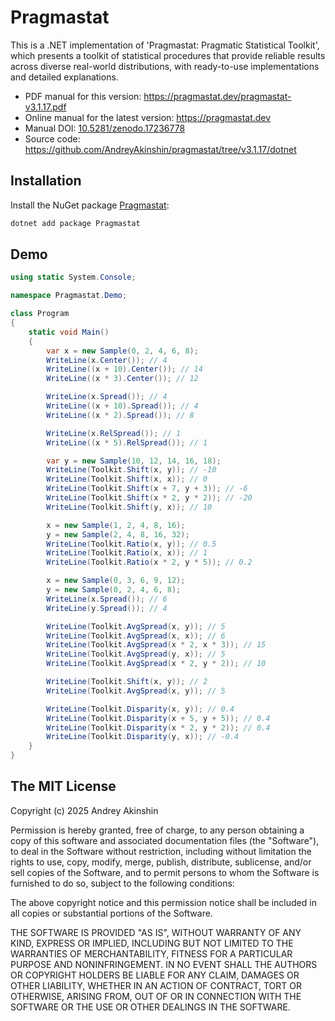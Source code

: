 # Pragmastat

This is a .NET implementation of 'Pragmastat: Pragmatic Statistical Toolkit', which presents a toolkit of statistical procedures that provide reliable results across diverse real-world distributions, with ready-to-use implementations and detailed explanations.

- PDF manual for this version: https://pragmastat.dev/pragmastat-v3.1.17.pdf
- Online manual for the latest version: https://pragmastat.dev
- Manual DOI: [10.5281/zenodo.17236778](https://doi.org/10.5281/zenodo.17236778)
- Source code: https://github.com/AndreyAkinshin/pragmastat/tree/v3.1.17/dotnet

## Installation

Install the NuGet package [Pragmastat](https://www.nuget.org/packages/Pragmastat):

```bash
dotnet add package Pragmastat
```

## Demo

```cs
using static System.Console;

namespace Pragmastat.Demo;

class Program
{
    static void Main()
    {
        var x = new Sample(0, 2, 4, 6, 8);
        WriteLine(x.Center()); // 4
        WriteLine((x + 10).Center()); // 14
        WriteLine((x * 3).Center()); // 12

        WriteLine(x.Spread()); // 4
        WriteLine((x + 10).Spread()); // 4
        WriteLine((x * 2).Spread()); // 8

        WriteLine(x.RelSpread()); // 1
        WriteLine((x * 5).RelSpread()); // 1

        var y = new Sample(10, 12, 14, 16, 18);
        WriteLine(Toolkit.Shift(x, y)); // -10
        WriteLine(Toolkit.Shift(x, x)); // 0
        WriteLine(Toolkit.Shift(x + 7, y + 3)); // -6
        WriteLine(Toolkit.Shift(x * 2, y * 2)); // -20
        WriteLine(Toolkit.Shift(y, x)); // 10

        x = new Sample(1, 2, 4, 8, 16);
        y = new Sample(2, 4, 8, 16, 32);
        WriteLine(Toolkit.Ratio(x, y)); // 0.5
        WriteLine(Toolkit.Ratio(x, x)); // 1
        WriteLine(Toolkit.Ratio(x * 2, y * 5)); // 0.2

        x = new Sample(0, 3, 6, 9, 12);
        y = new Sample(0, 2, 4, 6, 8);
        WriteLine(x.Spread()); // 6
        WriteLine(y.Spread()); // 4

        WriteLine(Toolkit.AvgSpread(x, y)); // 5
        WriteLine(Toolkit.AvgSpread(x, x)); // 6
        WriteLine(Toolkit.AvgSpread(x * 2, x * 3)); // 15
        WriteLine(Toolkit.AvgSpread(y, x)); // 5
        WriteLine(Toolkit.AvgSpread(x * 2, y * 2)); // 10

        WriteLine(Toolkit.Shift(x, y)); // 2
        WriteLine(Toolkit.AvgSpread(x, y)); // 5

        WriteLine(Toolkit.Disparity(x, y)); // 0.4
        WriteLine(Toolkit.Disparity(x + 5, y + 5)); // 0.4
        WriteLine(Toolkit.Disparity(x * 2, y * 2)); // 0.4
        WriteLine(Toolkit.Disparity(y, x)); // -0.4
    }
}
```

## The MIT License

Copyright (c) 2025 Andrey Akinshin

Permission is hereby granted, free of charge, to any person obtaining
a copy of this software and associated documentation files (the
"Software"), to deal in the Software without restriction, including
without limitation the rights to use, copy, modify, merge, publish,
distribute, sublicense, and/or sell copies of the Software, and to
permit persons to whom the Software is furnished to do so, subject to
the following conditions:

The above copyright notice and this permission notice shall be
included in all copies or substantial portions of the Software.

THE SOFTWARE IS PROVIDED "AS IS", WITHOUT WARRANTY OF ANY KIND,
EXPRESS OR IMPLIED, INCLUDING BUT NOT LIMITED TO THE WARRANTIES OF
MERCHANTABILITY, FITNESS FOR A PARTICULAR PURPOSE AND
NONINFRINGEMENT. IN NO EVENT SHALL THE AUTHORS OR COPYRIGHT HOLDERS BE
LIABLE FOR ANY CLAIM, DAMAGES OR OTHER LIABILITY, WHETHER IN AN ACTION
OF CONTRACT, TORT OR OTHERWISE, ARISING FROM, OUT OF OR IN CONNECTION
WITH THE SOFTWARE OR THE USE OR OTHER DEALINGS IN THE SOFTWARE.

